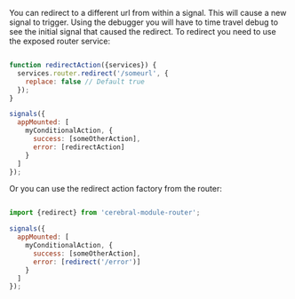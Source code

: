You can redirect to a different url from within a signal. This will cause a new signal to trigger. Using the debugger you will have to time travel debug to see the initial signal that caused the redirect. To redirect you need to use the exposed router service:

```javascript

function redirectAction({services}) {
  services.router.redirect('/someurl', {
    replace: false // Default true
  });
}

signals({
  appMounted: [
    myConditionalAction, {
      success: [someOtherAction],
      error: [redirectAction]
    }
  ]
});
```

Or you can use the redirect action factory from the router:

```javascript

import {redirect} from 'cerebral-module-router';

signals({
  appMounted: [
    myConditionalAction, {
      success: [someOtherAction],
      error: [redirect('/error')]
    }
  ]
});
```
